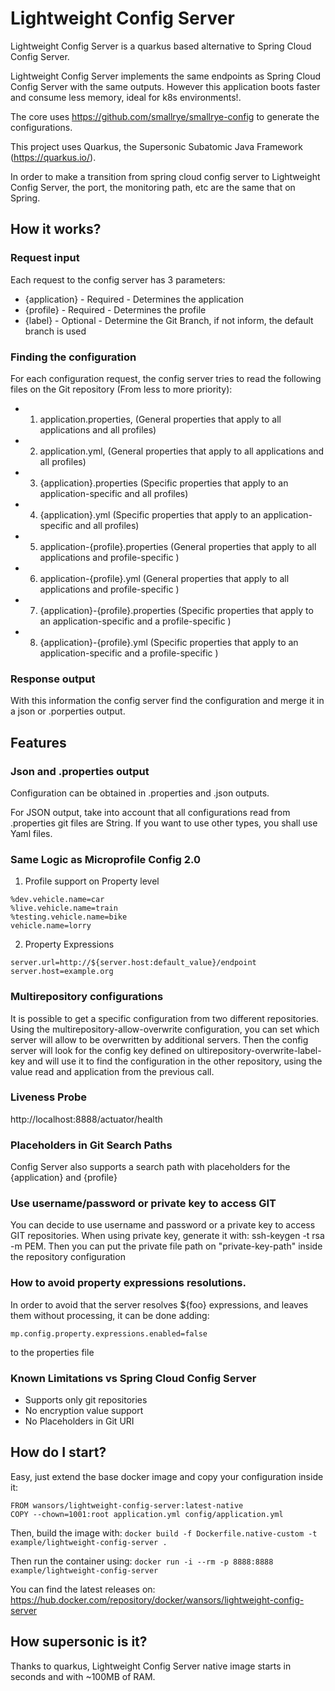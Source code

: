 # Lightweight Config Server

Lightweight Config Server is a quarkus based alternative to Spring Cloud Config Server.

Lightweight Config Server implements the same endpoints as Spring Cloud Config Server with the same outputs. However this application boots faster and consume less memory, ideal for k8s environments!.

The core uses https://github.com/smallrye/smallrye-config to generate the configurations.

This project uses Quarkus, the Supersonic Subatomic Java Framework (https://quarkus.io/).

In order to make a transition from spring cloud config server to Lightweight Config Server, the port, the monitoring path, etc are the same that on Spring.

## How it works?

### Request input
Each request to the config server has 3 parameters:
* {application} - Required - Determines the application
* {profile} - Required - Determines the profile
* {label} - Optional - Determine the Git Branch, if not inform, the default branch is used

### Finding the configuration

For each configuration request, the config server tries to read the following files on the Git repository (From less to more priority):

* 1) application.properties, (General properties that apply to all applications and all profiles)
* 2) application.yml, (General properties that apply to all applications and all profiles)
* 3) {application}.properties (Specific properties that apply to an  application-specific and all profiles)
* 4) {application}.yml (Specific properties that apply to an  application-specific and all profiles)
* 5) application-{profile}.properties (General properties that apply to all applications and profile-specific )
* 6) application-{profile}.yml (General properties that apply to all applications and profile-specific )
* 7) {application}-{profile}.properties (Specific properties that apply to an application-specific  and a profile-specific )
* 8) {application}-{profile}.yml (Specific properties that apply to an application-specific  and a profile-specific )

### Response output
With this information the config server find the configuration and merge it in a json or .porperties output.

	

## Features

### Json and .properties output

Configuration can be obtained in .properties and .json outputs. 

For JSON output, take into account that all configurations read from .properties git files are String. If you want to use other types, you shall use Yaml files.


### Same Logic as Microprofile Config 2.0 
1) Profile support on Property level

```
%dev.vehicle.name=car
%live.vehicle.name=train
%testing.vehicle.name=bike
vehicle.name=lorry
```

2) Property Expressions

```
server.url=http://${server.host:default_value}/endpoint
server.host=example.org
```

### Multirepository configurations
It is possible to get a specific configuration from two different repositories.
Using the multirepository-allow-overwrite configuration, you can set which server will allow to be overwritten by additional servers. Then the config server will look for the config key defined on ultirepository-overwrite-label-key and will use it to find the configuration in the other repository, using the value read and application from the previous call.

### Liveness Probe
http://localhost:8888/actuator/health

### Placeholders in Git Search Paths
Config Server also supports a search path with placeholders for the {application} and {profile}

### Use username/password or private key to access GIT
You can decide to use username and password or a private key to access GIT repositories.
When using private key, generate it with: ssh-keygen -t rsa -m PEM.
Then you can put the private file path on "private-key-path" inside the repository configuration

### How to avoid property expressions resolutions.

In order to avoid that the server resolves ${foo} expressions, and leaves them without processing, it can be done adding:

```
mp.config.property.expressions.enabled=false
```

 to the properties file

### Known Limitations vs Spring Cloud Config Server
- Supports only git repositories
- No encryption value support
- No Placeholders in Git URI

## How do I start?
Easy, just extend the base docker image and copy your configuration inside it:

```Docker
FROM wansors/lightweight-config-server:latest-native
COPY --chown=1001:root application.yml config/application.yml
```

Then, build the image with: `docker build -f Dockerfile.native-custom -t example/lightweight-config-server .`

Then run the container using: `docker run -i --rm -p 8888:8888 example/lightweight-config-server`

You can find the latest releases on: https://hub.docker.com/repository/docker/wansors/lightweight-config-server


## How supersonic is it?

Thanks to quarkus, Lightweight Config Server native image starts in seconds and with ~100MB of RAM.
